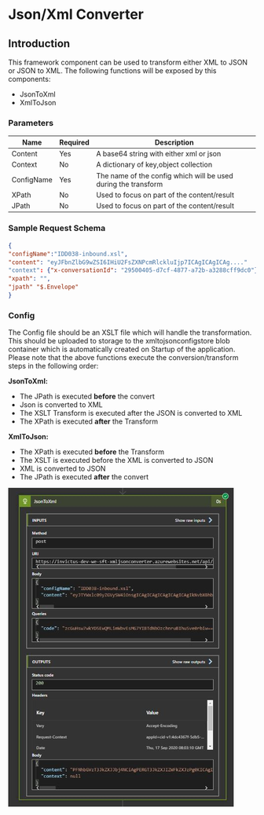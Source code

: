 
# Json/Xml Converter

## Introduction

This framework component can be used to transform either XML to JSON or JSON to XML. The following functions will be exposed by this components:

- JsonToXml
- XmlToJson

### Parameters

|Name|Required|Description|
|--- |--- |--- |
|Content|Yes|A base64 string with either xml or json|
|Context|No|A dictionary of key,object collection|
|ConfigName|Yes|The name of the config which will be used during the transform|
|XPath|No|Used to focus on part of the content/result|
|JPath|No|Used to focus on part of the content/result|

### Sample Request Schema
```json
{
"configName":"IDD038-inbound.xsl",
"content": "eyJFbnZlbG9wZSI6IHiU2FsZXNPcmRlckluIjp7ICAgICAgICAg...." 
"context": {"x-conversationId": "29500405-d7cf-4877-a72b-a3288cff9dc0"},
"xpath": "",
"jpath" "$.Envelope"
}
```
### Config

The Config file should be an XSLT file which will handle the transformation. This should be uploaded to storage to the xmltojsonconfigstore blob container which is automatically created on Startup of the application. Please note that the above functions execute the conversion/transform steps in the following order:

**JsonToXml:**
* The JPath is executed **before** the convert
* Json is converted to XML
* The XSLT Transform is executed after the JSON is converted to XML
* The XPath is executed **after** the Transform

**XmlToJson:**
* The XPath is executed **before** the Transform
* The XSLT is executed before the XML is converted to JSON
* XML is converted to JSON
* The JPath is executed **after** the convert

![xmljsonconverter](../../images/xmljsonconv.png)
